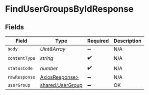# FindUserGroupsByIdResponse


## Fields

| Field                                                    | Type                                                     | Required                                                 | Description                                              |
| -------------------------------------------------------- | -------------------------------------------------------- | -------------------------------------------------------- | -------------------------------------------------------- |
| `body`                                                   | *Uint8Array*                                             | :heavy_minus_sign:                                       | N/A                                                      |
| `contentType`                                            | *string*                                                 | :heavy_check_mark:                                       | N/A                                                      |
| `statusCode`                                             | *number*                                                 | :heavy_check_mark:                                       | N/A                                                      |
| `rawResponse`                                            | [AxiosResponse>](https://axios-http.com/docs/res_schema) | :heavy_minus_sign:                                       | N/A                                                      |
| `userGroup`                                              | [shared.UserGroup](../../models/shared/usergroup.md)     | :heavy_minus_sign:                                       | OK                                                       |